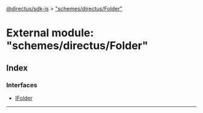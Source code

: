 [@directus/sdk-js](../README.md) > ["schemes/directus/Folder"](../modules/_schemes_directus_folder_.md)

# External module: "schemes/directus/Folder"

## Index

### Interfaces

* [IFolder](../interfaces/_schemes_directus_folder_.ifolder.md)

---

